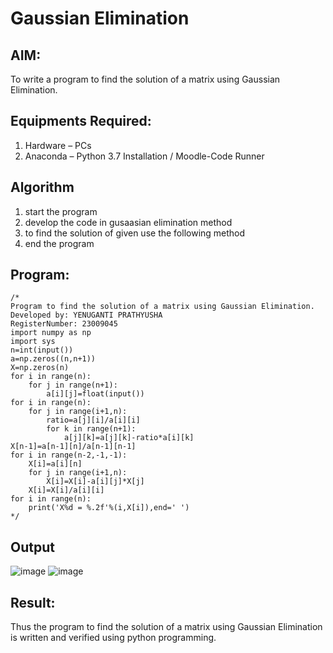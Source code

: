 # Gaussian Elimination

## AIM:
To write a program to find the solution of a matrix using Gaussian Elimination.

## Equipments Required:
1. Hardware – PCs
2. Anaconda – Python 3.7 Installation / Moodle-Code Runner

## Algorithm
1. start the program
2. develop the code in gusaasian elimination method
3. to find the solution of given use the following method
4. end the program 

## Program:
```
/*
Program to find the solution of a matrix using Gaussian Elimination.
Developed by: YENUGANTI PRATHYUSHA
RegisterNumber: 23009045
import numpy as np
import sys
n=int(input())
a=np.zeros((n,n+1))
X=np.zeros(n)
for i in range(n):
    for j in range(n+1):
        a[i][j]=float(input())
for i in range(n):
    for j in range(i+1,n):
        ratio=a[j][i]/a[i][i]
        for k in range(n+1):
            a[j][k]=a[j][k]-ratio*a[i][k]
X[n-1]=a[n-1][n]/a[n-1][n-1]
for i in range(n-2,-1,-1):
    X[i]=a[i][n]
    for j in range(i+1,n):
        X[i]=X[i]-a[i][j]*X[j]
    X[i]=X[i]/a[i][i]
for i in range(n):
    print('X%d = %.2f'%(i,X[i]),end=' ')
*/
```

## Output
![image](https://github.com/prathyusharavi/Gaussian/assets/147474424/3dc7b290-89bc-4e2c-a1fc-4880ff757b05)
![image](https://github.com/prathyusharavi/Gaussian/assets/147474424/55a08e8a-fa20-46f7-b378-3bf08a6b4e01)






## Result:
Thus the program to find the solution of a matrix using Gaussian Elimination is written and verified using python programming.

